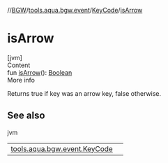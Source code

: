 //[BGW](../../../index.md)/[tools.aqua.bgw.event](../index.md)/[KeyCode](index.md)/[isArrow](is-arrow.md)



# isArrow  
[jvm]  
Content  
fun [isArrow](is-arrow.md)(): [Boolean](https://kotlinlang.org/api/latest/jvm/stdlib/kotlin/-boolean/index.html)  
More info  


Returns true if key was an arrow key, false otherwise.



## See also  
  
jvm  
  
| | |
|---|---|
| <a name="tools.aqua.bgw.event/KeyCode/isArrow/#/PointingToDeclaration/"></a>[tools.aqua.bgw.event.KeyCode](is-navigation.md)| <a name="tools.aqua.bgw.event/KeyCode/isArrow/#/PointingToDeclaration/"></a>|
  
  



